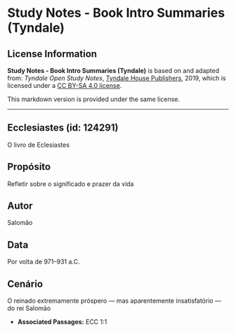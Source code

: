 # Study Notes - Book Intro Summaries (Tyndale)

## License Information

**Study Notes - Book Intro Summaries (Tyndale)** is based on and adapted from: _Tyndale Open Study Notes_, [Tyndale House Publishers](https://tyndaleopenresources.com/), 2019, which is licensed under a [CC BY-SA 4.0 license](https://creativecommons.org/licenses/by-sa/4.0/legalcode.en).

This markdown version is provided under the same license.



--------------------------------

## Ecclesiastes (id: 124291)

O livro de Eclesiastes

Propósito
---------

Refletir sobre o significado e prazer da vida

Autor
-----

Salomão

Data
----

Por volta de 971–931 a.C.

Cenário
-------

O reinado extremamente próspero — mas aparentemente insatisfatório — do rei Salomão

* **Associated Passages:** ECC 1:1

